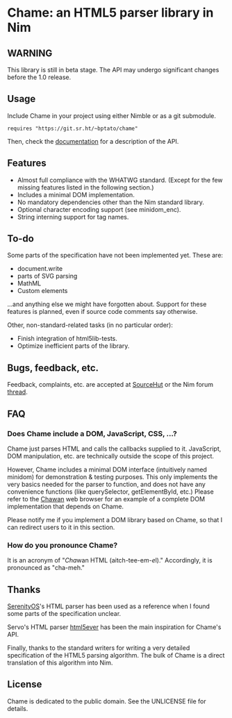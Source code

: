 # Chame: an HTML5 parser library in Nim

## WARNING

This library is still in beta stage. The API may undergo significant changes
before the 1.0 release.

## Usage

Include Chame in your project using either Nimble or as a git submodule.

```
requires "https://git.sr.ht/~bptato/chame"
```

Then, check the [documentation](https://chawan.net/doc/chame/) for a
description of the API.

## Features

* Almost full compliance with the WHATWG standard. (Except for the few missing
  features listed in the following section.)
* Includes a minimal DOM implementation.
* No mandatory dependencies other than the Nim standard library.
* Optional character encoding support (see minidom_enc).
* String interning support for tag names.

## To-do

Some parts of the specification have not been implemented yet. These are:

* document.write
* parts of SVG parsing
* MathML
* Custom elements

...and anything else we might have forgotten about. Support for these features
is planned, even if source code comments say otherwise.

Other, non-standard-related tasks (in no particular order):

* Finish integration of html5lib-tests.
* Optimize inefficient parts of the library.

## Bugs, feedback, etc.

Feedback, complaints, etc. are accepted at
[SourceHut](https://todo.sr.ht/~bptato/chawan) or the Nim forum
[thread](https://forum.nim-lang.org/t/10367#69029).

## FAQ

### Does Chame include a DOM, JavaScript, CSS, ...?

Chame just parses HTML and calls the callbacks supplied to it. JavaScript,
DOM manipulation, etc. are technically outside the scope of this project.

However, Chame includes a minimal DOM interface (intuitively named minidom)
for demonstration & testing purposes. This only implements the very basics
needed for the parser to function, and does not have any convenience functions
(like querySelector, getElementById, etc.) Please refer to the
[Chawan](https://sr.ht/~bptato/chawan/) web browser for an example of a
complete DOM implementation that depends on Chame.

Please notify me if you implement a DOM library based on Chame, so that I
can redirect users to it in this section.

### How do you pronounce Chame?

It is an acronym of "*Cha*wan HTML (aitch-tee-e*m-e*l)." Accordingly, it is
pronounced as "cha-meh."

## Thanks

[SerenityOS](https://serenityos.org/)'s HTML parser has been used as a
reference when I found some parts of the specification unclear.

Servo's HTML parser [html5ever](https://github.com/servo/html5ever) has been
the main inspiration for Chame's API.

Finally, thanks to the standard writers for writing a very detailed
specification of the HTML5 parsing algorithm. The bulk of Chame is a direct
translation of this algorithm into Nim.

## License

Chame is dedicated to the public domain. See the UNLICENSE file for details.
